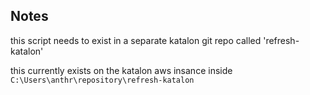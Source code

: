 ## Notes

this script needs to exist in a separate katalon git repo called 'refresh-katalon'

this currently exists on the katalon aws insance inside `C:\Users\anthr\repository\refresh-katalon`